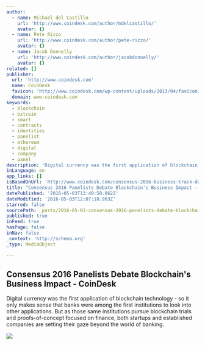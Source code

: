 ```yaml
---
author:
  - name: Michael del Castillo
    url: 'http://www.coindesk.com/author/mdelcastillo/'
    avatar: {}
  - name: Pete Rizzo
    url: 'http://www.coindesk.com/author/pete-rizzo/'
    avatar: {}
  - name: Jacob Donnelly
    url: 'http://www.coindesk.com/author/jacobdonnelly/'
    avatar: {}
related: []
publisher:
  url: 'http://www.coindesk.com'
  name: CoinDesk
  favicon: 'http://www.coindesk.com/wp-content/uploads/2013/04/favicon1.ico?1fee9b'
  domain: www.coindesk.com
keywords:
  - blockchain
  - bitcoin
  - smart
  - contracts
  - identities
  - panelist
  - ethereum
  - digital
  - company
  - panel
description: 'Digital currency was the first application of blockchain technology - so it only makes sense that banks were among the first institutions to look into other applications. But as those same institutions pursue blockchain trials and proofs-of-concept focused on finance, both startups and established companies are setting their gaze beyond the world of banking.'
inLanguage: en
app_links: []
isBasedOnUrl: 'http://www.coindesk.com/consensus-2016-business-track-day-one/'
title: "Consensus 2016 Panelists Debate Blockchain's Business Impact - CoinDesk"
datePublished: '2016-05-03T13:40:50.062Z'
dateModified: '2016-05-03T12:07:18.903Z'
starred: false
sourcePath: _posts/2016-05-03-consensus-2016-panelists-debate-blockchains-business-impact.md
published: true
inFeed: true
hasPage: false
inNav: false
_context: 'http://schema.org'
_type: MediaObject

---
```

<article style=""><h1>Consensus 2016 Panelists Debate Blockchain's Business Impact - CoinDesk</h1><p>Digital currency was the first application of blockchain technology - so it only makes sense that banks were among the first institutions to look into other applications. But as those same institutions pursue blockchain trials and proofs-of-concept focused on finance, both startups and established companies are setting their gaze beyond the world of banking.</p><img src="http://media.coindesk.com/2016/05/IMG_8949.jpg" /></article>